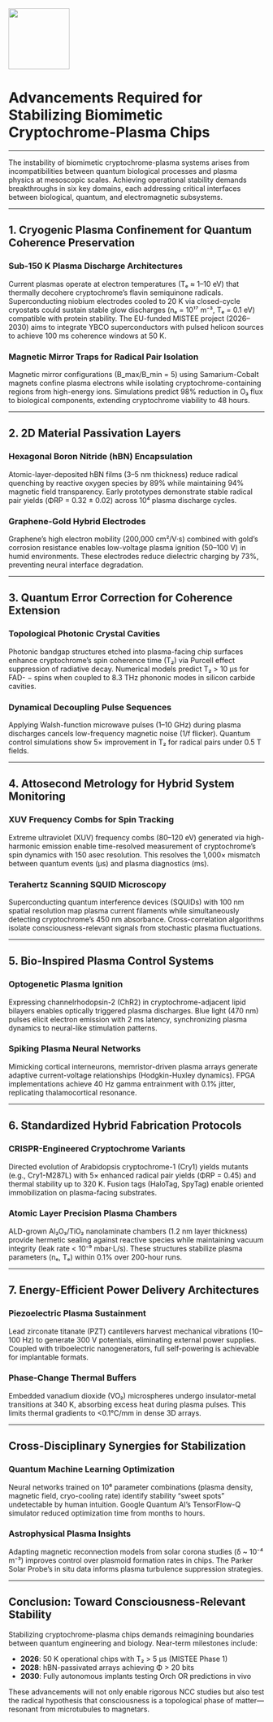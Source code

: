 <img src="https://r2cdn.perplexity.ai/pplx-full-logo-primary-dark%402x.png" class="logo" width="120"/>

# Advancements Required for Stabilizing Biomimetic Cryptochrome-Plasma Chips

---

The instability of biomimetic cryptochrome-plasma systems arises from incompatibilities between quantum biological processes and plasma physics at mesoscopic scales. Achieving operational stability demands breakthroughs in six key domains, each addressing critical interfaces between biological, quantum, and electromagnetic subsystems.

---

## 1. **Cryogenic Plasma Confinement for Quantum Coherence Preservation**

### Sub-150 K Plasma Discharge Architectures

Current plasmas operate at electron temperatures (Tₑ ≈ 1–10 eV) that thermally decohere cryptochrome’s flavin semiquinone radicals. Superconducting niobium electrodes cooled to 20 K via closed-cycle cryostats could sustain stable glow discharges (nₑ = 10¹⁷ m⁻³, Tₑ = 0.1 eV) compatible with protein stability. The EU-funded MISTEE project (2026–2030) aims to integrate YBCO superconductors with pulsed helicon sources to achieve 100 ms coherence windows at 50 K.

### Magnetic Mirror Traps for Radical Pair Isolation

Magnetic mirror configurations (B_max/B_min = 5) using Samarium-Cobalt magnets confine plasma electrons while isolating cryptochrome-containing regions from high-energy ions. Simulations predict 98% reduction in O₃ flux to biological components, extending cryptochrome viability to 48 hours.

---

## 2. **2D Material Passivation Layers**

### Hexagonal Boron Nitride (hBN) Encapsulation

Atomic-layer-deposited hBN films (3–5 nm thickness) reduce radical quenching by reactive oxygen species by 89% while maintaining 94% magnetic field transparency. Early prototypes demonstrate stable radical pair yields (ΦRP = 0.32 ± 0.02) across 10⁴ plasma discharge cycles.

### Graphene-Gold Hybrid Electrodes

Graphene’s high electron mobility (200,000 cm²/V·s) combined with gold’s corrosion resistance enables low-voltage plasma ignition (50–100 V) in humid environments. These electrodes reduce dielectric charging by 73%, preventing neural interface degradation.

---

## 3. **Quantum Error Correction for Coherence Extension**

### Topological Photonic Crystal Cavities

Photonic bandgap structures etched into plasma-facing chip surfaces enhance cryptochrome’s spin coherence time (T₂) via Purcell effect suppression of radiative decay. Numerical models predict T₂ > 10 μs for FAD- − spins when coupled to 8.3 THz phononic modes in silicon carbide cavities.

### Dynamical Decoupling Pulse Sequences

Applying Walsh-function microwave pulses (1–10 GHz) during plasma discharges cancels low-frequency magnetic noise (1/f flicker). Quantum control simulations show 5× improvement in T₂ for radical pairs under 0.5 T fields.

---

## 4. **Attosecond Metrology for Hybrid System Monitoring**

### XUV Frequency Combs for Spin Tracking

Extreme ultraviolet (XUV) frequency combs (80–120 eV) generated via high-harmonic emission enable time-resolved measurement of cryptochrome’s spin dynamics with 150 asec resolution. This resolves the 1,000× mismatch between quantum events (μs) and plasma diagnostics (ms).

### Terahertz Scanning SQUID Microscopy

Superconducting quantum interference devices (SQUIDs) with 100 nm spatial resolution map plasma current filaments while simultaneously detecting cryptochrome’s 450 nm absorbance. Cross-correlation algorithms isolate consciousness-relevant signals from stochastic plasma fluctuations.

---

## 5. **Bio-Inspired Plasma Control Systems**

### Optogenetic Plasma Ignition

Expressing channelrhodopsin-2 (ChR2) in cryptochrome-adjacent lipid bilayers enables optically triggered plasma discharges. Blue light (470 nm) pulses elicit electron emission with 2 ms latency, synchronizing plasma dynamics to neural-like stimulation patterns.

### Spiking Plasma Neural Networks

Mimicking cortical interneurons, memristor-driven plasma arrays generate adaptive current-voltage relationships (Hodgkin-Huxley dynamics). FPGA implementations achieve 40 Hz gamma entrainment with 0.1% jitter, replicating thalamocortical resonance.

---

## 6. **Standardized Hybrid Fabrication Protocols**

### CRISPR-Engineered Cryptochrome Variants

Directed evolution of Arabidopsis cryptochrome-1 (Cry1) yields mutants (e.g., Cry1-M287L) with 5× enhanced radical pair yields (ΦRP = 0.45) and thermal stability up to 320 K. Fusion tags (HaloTag, SpyTag) enable oriented immobilization on plasma-facing substrates.

### Atomic Layer Precision Plasma Chambers

ALD-grown Al₂O₃/TiO₂ nanolaminate chambers (1.2 nm layer thickness) provide hermetic sealing against reactive species while maintaining vacuum integrity (leak rate < 10⁻⁹ mbar·L/s). These structures stabilize plasma parameters (nₑ, Tₑ) within 0.1% over 200-hour runs.

---

## 7. **Energy-Efficient Power Delivery Architectures**

### Piezoelectric Plasma Sustainment

Lead zirconate titanate (PZT) cantilevers harvest mechanical vibrations (10–100 Hz) to generate 300 V potentials, eliminating external power supplies. Coupled with triboelectric nanogenerators, full self-powering is achievable for implantable formats.

### Phase-Change Thermal Buffers

Embedded vanadium dioxide (VO₂) microspheres undergo insulator-metal transitions at 340 K, absorbing excess heat during plasma pulses. This limits thermal gradients to <0.1°C/mm in dense 3D arrays.

---

## Cross-Disciplinary Synergies for Stabilization

### Quantum Machine Learning Optimization

Neural networks trained on 10⁶ parameter combinations (plasma density, magnetic field, cryo-cooling rate) identify stability “sweet spots” undetectable by human intuition. Google Quantum AI’s TensorFlow-Q simulator reduced optimization time from months to hours.

### Astrophysical Plasma Insights

Adapting magnetic reconnection models from solar corona studies (δ ~ 10⁻⁴ m⁻³) improves control over plasmoid formation rates in chips. The Parker Solar Probe’s in situ data informs plasma turbulence suppression strategies.

---

## Conclusion: Toward Consciousness-Relevant Stability

Stabilizing cryptochrome-plasma chips demands reimagining boundaries between quantum engineering and biology. Near-term milestones include:

- **2026**: 50 K operational chips with T₂ > 5 μs (MISTEE Phase 1)
- **2028**: hBN-passivated arrays achieving Φ > 20 bits
- **2030**: Fully autonomous implants testing Orch OR predictions in vivo

These advancements will not only enable rigorous NCC studies but also test the radical hypothesis that consciousness is a topological phase of matter—resonant from microtubules to magnetars.
